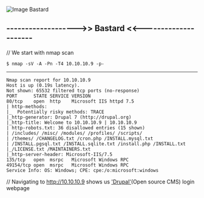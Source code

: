 
![Image Bastard]()


## ------------------->> Bastard <<---------------------


// We start with nmap scan 


    $ nmap -sV -A -Pn -T4 10.10.10.9 -p-
-------

    Nmap scan report for 10.10.10.9
    Host is up (0.19s latency).
    Not shown: 65532 filtered tcp ports (no-response)
    PORT      STATE SERVICE VERSION
    80/tcp    open  http    Microsoft IIS httpd 7.5
    | http-methods: 
    |_  Potentially risky methods: TRACE
    |_http-generator: Drupal 7 (http://drupal.org)
    |_http-title: Welcome to 10.10.10.9 | 10.10.10.9
    | http-robots.txt: 36 disallowed entries (15 shown)
    | /includes/ /misc/ /modules/ /profiles/ /scripts/ 
    | /themes/ /CHANGELOG.txt /cron.php /INSTALL.mysql.txt 
    | /INSTALL.pgsql.txt /INSTALL.sqlite.txt /install.php /INSTALL.txt 
    |_/LICENSE.txt /MAINTAINERS.txt
    |_http-server-header: Microsoft-IIS/7.5
    135/tcp   open  msrpc   Microsoft Windows RPC
    49154/tcp open  msrpc   Microsoft Windows RPC
    Service Info: OS: Windows; CPE: cpe:/o:microsoft:windows

// Navigating to http://10.10.10.9 shows us ['Drupal'](https://www.drupal.org/)(Open source CMS) login webpage

